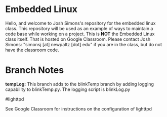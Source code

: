 # Embedded Linux

Hello, and welcome to Josh Simons's repository for the embedded linux class.  This repository will be used as an example of ways to maintain a code base while working on a project. This is **NOT** the Embedded Linux class itself.  That is hosted on Google Classroom.  Please contact Josh Simons: "simonsj [at] newpaltz [dot] edu" if you are in the class, but do not have the classroom code.

# Branch Notes

**tempLog:** This branch adds to the blinkTemp branch by adding logging capability to blinkTemp.py.  The logging script is blinkLog.py

#lighttpd

See Google Classroom for instructions on the configuration of lighttpd
